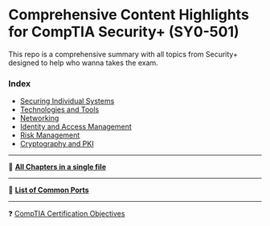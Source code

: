 # Comprehensive Content Highlights for CompTIA Security+ (SY0-501) 
This repo is a comprehensive summary with all topics from Security+ designed to help who wanna takes the exam.

### **Index**
* [Securing Individual Systems](https://github.com/Samsar4/SecurityPlus-ExamNotes/blob/master/1-Securing-Individual-Systems.md)
* [Technologies and Tools](https://github.com/Samsar4/SecurityPlus-ExamNotes/blob/master/2-Tools.md)
* [Networking](https://github.com/Samsar4/SecurityPlus-ExamNotes/blob/master/3-Networking.md)
* [Identity and Access Management](https://github.com/Samsar4/SecurityPlus-ExamNotes/blob/master/4-Identity-and-Access-Management.md)
* [Risk Management](https://github.com/Samsar4/SecurityPlus-ExamNotes/blob/master/5-Risk-Management.md)
* [Cryptography and PKI](https://github.com/Samsar4/SecurityPlus-ExamNotes/blob/master/6-Cryptography-and-PKI.md)
***
📓 [**All Chapters in a single file**](https://github.com/Samsar4/SecurityPlus-ExamNotes/blob/master/All-Chapters.md)

***
📍 [**List of Common Ports**](https://github.com/Samsar4/SecurityPlus-ExamNotes/blob/master/0-Ports.md)

***
❓ [CompTIA Certification Objectives](https://www.comptia.jp/pdf/Security%2B%20SY0-501%20Exam%20Objectives.pdf)
